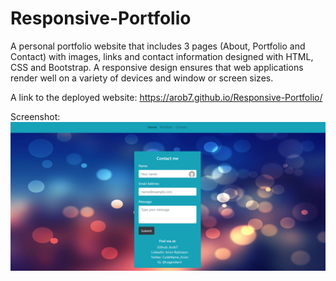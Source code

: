 # Responsive-Portfolio
A personal portfolio website that includes 3 pages (About, Portfolio and Contact) with images, links and contact information designed with HTML, CSS and Bootstrap.
A responsive design ensures that web applications render well on a variety of devices and window or screen sizes.

A link to the deployed website: https://arob7.github.io/Responsive-Portfolio/

Screenshot: <img src="images\screenshot.PNG">

